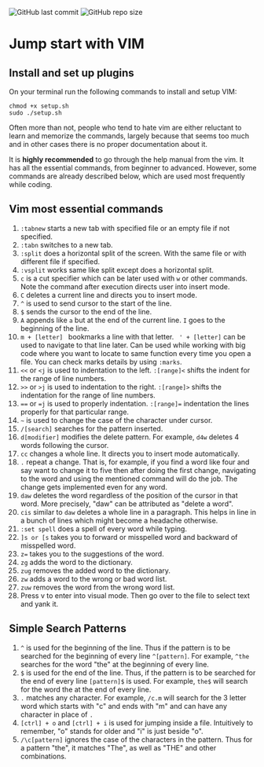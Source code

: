 ![GitHub last commit](https://img.shields.io/github/last-commit/bhargavamakwana/vim-tutorials)
![GitHub repo size](https://img.shields.io/github/repo-size/bhargavamakwana/vim-tutorials)

# Jump start with VIM

## Install and set up plugins

On your terminal run the following commands to install and setup VIM:


`chmod +x setup.sh`
<br>
`sudo ./setup.sh`

Often more than not, people who tend to hate vim are either reluctant to learn and memorize the commands, largely because that seems too much and in other cases there is no proper documentation about it.

It is **highly recommended** to go through the help manual from the vim. It has all the essential commands, from beginner to advanced. However, some commands are already described below, which are used most frequently while coding.

## Vim most essential commands

1. `:tabnew` starts a new tab with specified file or an empty file if not specified.
2. `:tabn` switches to a new tab.
3. `:split` does a horizontal split of the screen. With the same file or with different file if specified.
4. `:vsplit` works same like split except does a horizontal split.
5. `c` is a cut specifier which can be later used with `w` or other commands. Note the command after execution directs user into insert mode.
6. `C` deletes a current line and directs you to insert mode.
7. `^` is used to send cursor to the start of the line.
8. `$` sends the cursor to the end of the line.
9. `A` appends like `a` but at the end of the current line. `I` goes to the beginning of the line.
10. `m + [letter] ` bookmarks a line with that letter. ` ' + [letter]` can be used to navigate to that line later. Can be used while working with big code where you want to locate to same function every time you open a file. You can check marks details by using `:marks`.
11. `<<` or `<j` is used to indentation to the left. `:[range]<` shifts the indent for the range of line numbers.
12. `>>` or `>j` is used to indentation to the right. `:[range]>` shifts the indentation for the range of line numbers.
13. `==` or `=j` is used to properly indentation. `:[range]=` indentation the lines properly for that particular range.
14. `~` is used to change the case of the character under cursor.
15. `/[search]` searches for the pattern inserted.
16. `d[modifier]` modifies the delete pattern. For example, `d4w` deletes 4 words following the cursor.
17. `cc` changes a whole line. It directs you to insert mode automatically.
18. `.` repeat a change. That is, for example, if you find a word like four and say want to change it to five then after doing the first change, navigating to the word and using the mentioned command will do the job. The change gets implemented even for any word.
19. `daw` deletes the word regardless of the position of the cursor in that word. More precisely, "daw" can be attributed as "delete a word".
20. `cis` similar to `daw` deletes a whole line in a paragraph. This helps in line in a bunch of lines which might become a headache otherwise.
21. `:set spell` does a spell of every word while typing.
22. `]s or [s` takes you to forward or misspelled word and backward of misspelled word.
23. `z=` takes you to the suggestions of the word.
24. `zg` adds the word to the dictionary.
25. `zug` removes the added word to the dictionary.
26. `zw` adds a word to the wrong or bad word list.
27. `zuw` removes the word from the wrong word list.
28. Press v to enter into visual mode. Then go over to the file to select text and yank it.

## Simple Search Patterns

1. `^` is used for the beginning of the line. Thus if the pattern is to be searched for the beginning of every line `^[pattern]`. For example, `^the` searches for the word "the" at the beginning of every line.
2. `$` is used for the end of the line. Thus, if the pattern is to be searched for the end of every line `[pattern]$` is used. For example, `the$` will search for the word the at the end of every line.
3. `.` matches any character. For example, `/c.m` will search for the 3 letter word which starts with "c" and ends with "m" and can have any character in place of `.`
4. `[ctrl] + o` and `[ctrl] + i` is used for jumping inside a file. Intuitively to remember, "o" stands for older and "i" is just beside "o".
5. `/\c[pattern]` ignores the case of the characters in the pattern. Thus for a pattern "the", it matches "The", as well as "THE" and other combinations.

